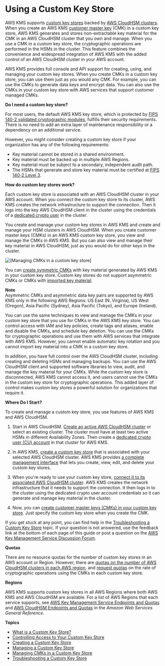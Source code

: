 # Using a Custom Key Store<a name="custom-key-store-overview"></a>

AWS KMS supports [custom key stores](key-store-concepts.md#concept-custom-key-store) backed by [AWS CloudHSM clusters](https://docs.aws.amazon.com/cloudhsm/latest/userguide/)\. When you create an AWS KMS [customer master key](concepts.md#master_keys) \(CMK\) in a custom key store, AWS KMS generates and stores non\-extractable key material for the CMK in an AWS CloudHSM cluster that you own and manage\. When you use a CMK in a custom key store, the cryptographic operations are performed in the HSMs in the cluster\. This feature combines the convenience and widespread integration of AWS KMS with the added control of an AWS CloudHSM cluster in your AWS account\. 

AWS KMS provides full console and API support for creating, using, and managing your custom key stores\. When you create CMKs in a custom key store, you can use them just as you would any CMK\. For example, you can use the CMKs to generate data keys and encrypt data\. You can also use the CMKs in your custom key store with AWS services that support customer managed CMKs\. 

**Do I need a custom key store?**

For most users, the default AWS KMS key store, which is protected by [FIPS 140\-2 validated cryptographic modules](https://csrc.nist.gov/projects/cryptographic-module-validation-program/Certificate/3139), fulfills their security requirements\. There is no need to add an extra layer of maintenance responsibility or a dependency on an additional service\. 

However, you might consider creating a custom key store if your organization has any of the following requirements:
+ Key material cannot be stored in a shared environment\.
+ Key material must be backed up in multiple AWS Regions\.
+ Key material must be subject to a secondary, independent audit path\.
+ The HSMs that generate and store key material must be certified at [FIPS 140\-2 Level 3](https://docs.aws.amazon.com/cloudhsm/latest/userguide/compliance.html)\.

**How do custom key stores work?**

Each custom key store is associated with an AWS CloudHSM cluster in your AWS account\. When you connect the custom key store to its cluster, AWS KMS creates the network infrastructure to support the connection\. Then it logs into the key AWS CloudHSM client in the cluster using the credentials of a [dedicated crypto user](key-store-concepts.md#concept-kmsuser) in the cluster\.

You create and manage your custom key stores in AWS KMS and create and manage your HSM clusters in AWS CloudHSM\. When you create customer master keys \(CMKs\) in an AWS KMS custom key store, you view and manage the CMKs in AWS KMS\. But you can also view and manage their key material in AWS CloudHSM, just as you would do for other keys in the cluster\.

![\[Managing CMKs in a custom key store\]](http://docs.aws.amazon.com/kms/latest/developerguide/images/kms-hsm-view.png)

You can [create symmetric CMKs](create-cmk-keystore.md) with key material generated by AWS KMS in your custom key store\. Custom key stores do not support asymmetric CMKs or CMKs with [imported key material](importing-keys.md)\.

**Note**  
Asymmetric CMKs and asymmetric data key pairs are supported by AWS KMS only in the following AWS Regions: US East \(N\. Virginia\), US West \(Oregon\), Asia Pacific \(Sydney\), Asia Pacific \(Tokyo\), and Europe \(Ireland\)\.

You can use the same techniques to view and manage the CMKs in your custom key store that you use for CMKs in the AWS KMS key store\. You can control access with IAM and key policies, create tags and aliases, enable and disable the CMKs, and schedule key deletion\. You can use the CMKs for cryptographic operations and use them with AWS services that integrate with AWS KMS\. However, you cannot enable automatic key rotation and you cannot import key material into a CMK in a custom key store\.

In addition, you have full control over the AWS CloudHSM cluster, including creating and deleting HSMs and managing backups\. You can use the AWS CloudHSM client and supported software libraries to view, audit, and manage the key material for your CMKs\. While the custom key store is disconnected, AWS KMS cannot access it, and users cannot use the CMKs in the custom key store for cryptographic operations\. This added layer of control makes custom key stores a powerful solution for organizations that require it\.

**Where Do I Start?**

To create and manage a custom key store, you use features of AWS KMS and AWS CloudHSM\.

1. Start in AWS CloudHSM\. [Create an active AWS CloudHSM cluster](https://docs.aws.amazon.com/cloudhsm/latest/userguide/getting-started.html) or select an existing cluster\. The cluster must have at least two active HSMs in different Availability Zones\. Then create a [dedicated crypto user \(CU\) account](key-store-concepts.md#concept-kmsuser) in that cluster for AWS KMS\. 

1. In AWS KMS, [create a custom key store](create-keystore.md) that is associated with your selected AWS CloudHSM cluster\. AWS KMS provides [a complete management interface](manage-keystore.md) that lets you create, view, edit, and delete your custom key stores\.

1. When you're ready to use your custom key store, [connect it to its associated AWS CloudHSM cluster](disconnect-keystore.md)\. AWS KMS creates the network infrastructure that it needs to support the connection\. It then logs in to the cluster using the dedicated crypto user account credentials so it can generate and manage key material in the cluster\.

1. Now, you can [create customer master keys \(CMKs\) in your custom key store](create-cmk-keystore.md)\. Just specify the custom key store when you create the CMK\.

If you get stuck at any point, you can find help in the [Troubleshooting a Custom Key Store](fix-keystore.md) topic\. If your question is not answered, use the feedback link at the bottom of each page of this guide or post a question on the [AWS Key Management Service Discussion Forum](https://forums.aws.amazon.com/forum.jspa?forumID=182)\.

**Quotas**

There are no resource quotas for the number of custom key stores in an AWS account or Region\. However, there are [quotas on the number of AWS CloudHSM clusters in each AWS region](https://docs.aws.amazon.com/cloudhsm/latest/userguide/limits.html), and [request quotas](requests-per-second.md) on the rate of cryptographic operations using the CMKs in each custom key store\.

**Regions**

AWS KMS supports custom key stores in all AWS Regions where both AWS KMS and AWS CloudHSM are available\. For a list of AWS Regions that each service supports, see [AWS Key Management Service Endpoints and Quotas](https://docs.aws.amazon.com/general/latest/gr/kms.html) and [AWS CloudHSM Endpoints and Quotas](https://docs.aws.amazon.com/general/latest/gr/cloudhsm.html) in the *Amazon Web Services General Reference*\.

**Topics**
+ [What is a Custom Key Store?](key-store-concepts.md)
+ [Controlling Access to Your Custom Key Store](authorize-key-store.md)
+ [Creating a Custom Key Store](create-keystore.md)
+ [Managing a Custom Key Store](manage-keystore.md)
+ [Managing CMKs in a Custom Key Store](manage-cmk-keystore.md)
+ [Troubleshooting a Custom Key Store](fix-keystore.md)